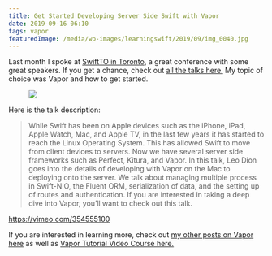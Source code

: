 ```yaml
---
title: Get Started Developing Server Side Swift with Vapor
date: 2019-09-16 06:10
tags: vapor
featuredImage: /media/wp-images/learningswift/2019/09/img_0040.jpg
---
```

Last month I spoke at [SwiftTO in Toronto](https://www.swiftconf.to/), a
great conference with some great speakers. If you get a chance, check
out [all the talks here.](https://vimeo.com/swiftto) My topic of choice
was Vapor and how to get started.

<figure>
<img src="/media/wp-images/learningswift/2019/09/img_0040.jpg" class="wp-image-647" />
</figure>

Here is the talk description:

> While Swift has been on Apple devices such as the iPhone, iPad, Apple
> Watch, Mac, and Apple TV, in the last few years it has started to
> reach the Linux Operating System. This has allowed Swift to move from
> client devices to servers. Now we have several server side frameworks
> such as Perfect, Kitura, and Vapor. In this talk, Leo Dion goes into
> the details of developing with Vapor on the Mac to deploying onto the
> server. We talk about managing multiple process in Swift-NIO, the
> Fluent ORM, serialization of data, and the setting up of routes and
> authentication. If you are interested in taking a deep dive into
> Vapor, you’ll want to check out this talk.

https://vimeo.com/354555100

If you are interested in learning more, check out [my other posts on
Vapor here](https://learningswift.brightdigit.com/category/vapor/) as
well as [Vapor Tutorial Video Course
here.](https://brightdigit.us12.list-manage.com/subscribe?u=cb3bba007ed171091f55c47f0&id=a9032d78e6)